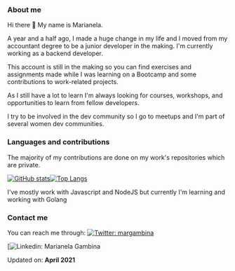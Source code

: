 ### About me

 Hi there 👋 My name is Marianela.

A year and a half ago, I made a huge change in my life and I moved from my accountant degree to be a junior developer in the making. I'm currently working as a backend developer.

This account is still in the making so you can find exercises and assignments made while I was learning on a Bootcamp and some contributions to work-related projects.

As I still have a lot to learn I'm always looking for courses, workshops, and opportunities to learn from fellow developers.

I try to be involved in the dev community so I go to meetups and I'm part of several women dev communities.

### Languages and contributions

The majority of my contributions are done on my work's repositories which are private.

[![GitHub stats](https://github-readme-stats.vercel.app/api?username=mgambina&show_icons=true&theme=cobalt)](https://github.com/mgambina/github-readme-stats)[![Top Langs](https://github-readme-stats.vercel.app/api/top-langs/?username=mgambina&theme=cobalt)](https://github.com/mgambina/github-readme-stats)

I've mostly work with Javascript and NodeJS but currently I'm learning and working with Golang

### Contact me

You can reach me through:
[![Twitter: margambina](https://img.shields.io/twitter/follow/margambina?style=social)](https://twitter.com/margambina)

[![Linkedin: Marianela Gambina](https://img.shields.io/badge/-MarianelaGambina-blue?style=flat-square&logo=Linkedin&logoColor=white&link=www.linkedin.com/in/marianela-gambina/)

Updated on: **April 2021**
<!--
**mgambina/mgambina** is a ✨ _special_ ✨ repository because its `README.md` (this file) appears on your GitHub profile.

Here are some ideas to get you started:

- 🔭 I’m currently working on ...
- 🌱 I’m currently learning ...
- 👯 I’m looking to collaborate on ...
- 🤔 I’m looking for help with ...
- 💬 Ask me about ...
- 📫 How to reach me: ...
- 😄 Pronouns: ...
- ⚡ Fun fact: ...
-->
